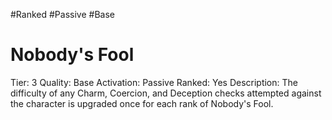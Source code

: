 #Ranked
#Passive
#Base

# Nobody's Fool
Tier: 3
Quality: Base
Activation: Passive
Ranked: Yes
Description: The difficulty of any Charm, Coercion, and Deception checks attempted against the character is upgraded once for each rank of Nobody's Fool. 